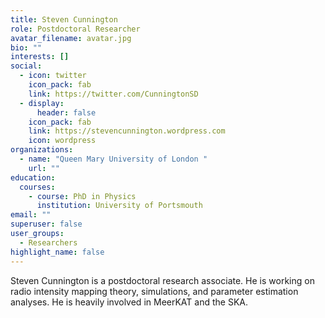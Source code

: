 ```yaml
---
title: Steven Cunnington
role: Postdoctoral Researcher
avatar_filename: avatar.jpg
bio: ""
interests: []
social:
  - icon: twitter
    icon_pack: fab
    link: https://twitter.com/CunningtonSD
  - display:
      header: false
    icon_pack: fab
    link: https://stevencunnington.wordpress.com
    icon: wordpress
organizations:
  - name: "Queen Mary University of London "
    url: ""
education:
  courses:
    - course: PhD in Physics
      institution: University of Portsmouth
email: ""
superuser: false
user_groups:
  - Researchers
highlight_name: false
---
```

Steven Cunnington is a postdoctoral research associate. He is working on radio intensity mapping theory, simulations, and parameter estimation analyses. He is heavily involved in MeerKAT and the SKA.